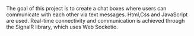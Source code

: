 The goal of this project is to create a chat boxes where users can communicate with each other via text messages. Html,Css and JavaScript are used. Real-time connectivity and communication is achieved through the SignalR library, which uses Web Socketio.
